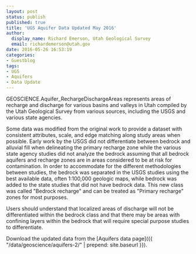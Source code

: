 ```yaml
---
layout: post
status: publish
published: true
title: 'UGS Aquifer Data Updated May 2016'
author:
  display_name: Richard Emerson, Utah Geological Survey
  email: richardemerson@utah.gov
date: 2016-05-26 16:53:19
categories:
- Guestblog
tags:
- UGS
- Aquifers
- Data Update
---
```


GEOSCIENCE.Aquifer_RechargeDischargeAreas represents areas of recharge and discharge for various basins and valleys in Utah compiled by the Utah Geological Survey from various sources, including the USGS and various state agencies.

Some data was modified from the original work to provide a dataset with consistent attributes, scale, and edge matching along study areas when possible. Early work by the USGS did not differentiate between bedrock and alluvial fill when delineating the primary recharge zone while the various state agency studies did not analyze the bedrock assuming that all bedrock aquifers and recharge zones are in areas considered to be at risk for contamination. In order to accommodate for the different methodologies between studies, the bedrock was separated in the USGS studies using the best available data, often 1:100,000 geologic maps, while bedrock was added to the state studies that did not have bedrock data. This new class was called "Bedrock recharge" and can be treated as "Primary recharge" zones for most purposes.

Users should understand that localized areas of discharge will not be differentiated within the bedrock class and that there may be areas with confining layers within the bedrock that will require special purpose studies to differentiate.

Download the updated data from the [Aquifers data page]({{ "/data/geoscience/aquifers-2/" | prepend: site.baseurl }}).

